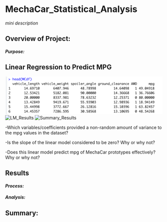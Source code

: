 # **MechaCar_Statistical_Analysis**
*mini description*


## Overview of Project:
#### *Purpose:*


## Linear Regression to Predict MPG

![Head_Results_of_Dataframe](Deliverable1_Images/Head_MCdf.png)
![LM_Results](LM_MCdf.png)
![Summary_Results](Summary_MCdf.png)

-Which variables/coefficients provided a non-random amount of variance to the mpg values in the dataset?

-Is the slope of the linear model considered to be zero? Why or why not?

-Does this linear model predict mpg of MechaCar prototypes effectively? Why or why not?







## Results 
#### *Process:*
#### *Analysis:*
## Summary:



